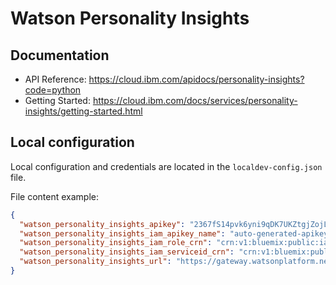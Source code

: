 # Watson Personality Insights


## Documentation

 * API Reference: https://cloud.ibm.com/apidocs/personality-insights?code=python
 * Getting Started: https://cloud.ibm.com/docs/services/personality-insights/getting-started.html

##  Local configuration
Local configuration and credentials are located in the `localdev-config.json` file.


File content example:
```json
{
  "watson_personality_insights_apikey": "2367fS14pvk6yni9qDK7UKZtgjZojLDIDObGBmENRWAg",
  "watson_personality_insights_iam_apikey_name": "auto-generated-apikey-85a29766-24b6-4a8c",
  "watson_personality_insights_iam_role_crn": "crn:v1:bluemix:public:iam::::serviceRole:Writer",
  "watson_personality_insights_iam_serviceid_crn": "crn:v1:bluemix:public:iam-identity::a/123123::serviceid:ServiceId-8c11b0ef-123-4571-84ac-3123412",
  "watson_personality_insights_url": "https://gateway.watsonplatform.net/personality-insights/api"
}
```
